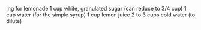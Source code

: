 ing for lemonade
1 cup white, granulated sugar (can reduce to 3/4 cup)
1 cup water (for the simple syrup)
1 cup lemon juice
2 to 3 cups cold water (to dilute)